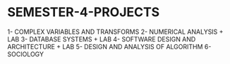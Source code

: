 # SEMESTER-4-PROJECTS

1- COMPLEX VARIABLES AND TRANSFORMS
2- NUMERICAL ANALYSIS + LAB
3- DATABASE SYSTEMS + LAB 
4- SOFTWARE DESIGN AND ARCHITECTURE + LAB
5- DESIGN AND ANALYSIS OF ALGORITHM
6- SOCIOLOGY
